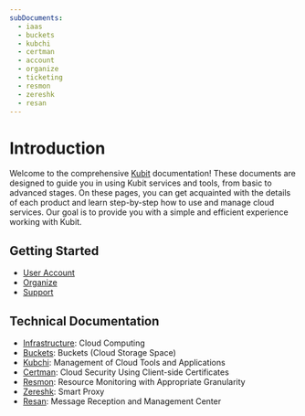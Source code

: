 ```yaml
---
subDocuments:
  - iaas
  - buckets
  - kubchi
  - certman
  - account
  - organize
  - ticketing
  - resmon
  - zereshk
  - resan
---
```


# Introduction

Welcome to the comprehensive [Kubit](https://panel.kubit.ir/en/) documentation! These documents are designed to guide you in using Kubit services and tools, from basic to advanced stages. On these pages, you can get acquainted with the details of each product and learn step-by-step how to use and manage cloud services. Our goal is to provide you with a simple and efficient experience working with Kubit.

## Getting Started

- [User Account](account)
- [Organize](organize)
- [Support](ticketing)

## Technical Documentation

- [Infrastructure](iaas): Cloud Computing
- [Buckets](buckets): Buckets (Cloud Storage Space)
- [Kubchi](kubchi): Management of Cloud Tools and Applications
- [Certman](certman): Cloud Security Using Client-side Certificates
- [Resmon](resmon): Resource Monitoring with Appropriate Granularity
- [Zereshk](zereshk): Smart Proxy
- [Resan](resan): Message Reception and Management Center
